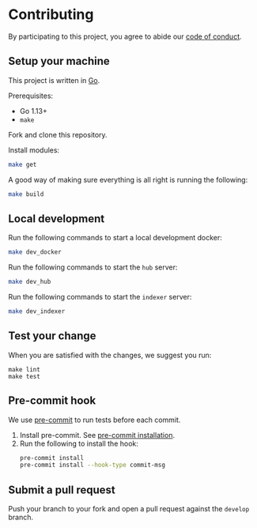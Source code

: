 # Contributing

By participating to this project, you agree to abide our [code of conduct](./CODE_OF_CONDUCT.md).

## Setup your machine

This project is written in [Go](https://golang.org/).

Prerequisites:

- Go 1.13+
- `make`

Fork and clone this repository.

Install modules:

```bash
make get
```

A good way of making sure everything is all right is running the following:

```bash
make build
```

## Local development

Run the following commands to start a local development docker:

```bash
make dev_docker
```

Run the following commands to start the `hub` server:

```bash
make dev_hub
```

Run the following commands to start the `indexer` server:

```bash
make dev_indexer
```

## Test your change

When you are satisfied with the changes, we suggest you run:

```
make lint
make test
```

## Pre-commit hook

We use [pre-commit](https://pre-commit.com/) to run tests before each commit.

1. Install pre-commit. See [pre-commit installation](https://pre-commit.com/#installation).
2. Run the following to install the hook:
   ```bash
   pre-commit install
   pre-commit install --hook-type commit-msg
   ```

## Submit a pull request

Push your branch to your fork and open a pull request against the `develop` branch.
